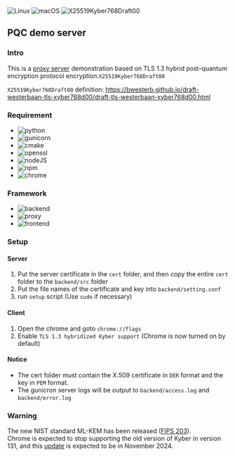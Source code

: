 ![Linux](https://img.shields.io/badge/platform-Linux-green.svg)
![macOS](https://img.shields.io/badge/platform-macOS-green.svg)
![X25519Kyber768Draft00](https://img.shields.io/badge/TLS-X25519Kyber768Draft00-88292f)

## PQC demo server

### Intro

This is a [proxy server](https://www.pqc-demo.xyz) demonstration based on TLS 1.3 hybrid post-quantum encryption protocol encryption:`X25519Kyber768Draft00`

`X25519Kyber768Draft00` definition: https://bwesterb.github.io/draft-westerbaan-tls-xyber768d00/draft-tls-westerbaan-xyber768d00.html

### Requirement

* ![python](https://img.shields.io/badge/python-3.10.12-blue)
* ![gunicorn](https://img.shields.io/badge/gunicorn-21.2.0-blue)
* ![cmake](https://img.shields.io/badge/cmake-3.12-blue)
* ![openssl](https://img.shields.io/badge/openssl-3.0.2-blue)
* ![nodeJS](https://img.shields.io/badge/nodeJS-22.7.0-blue)
* ![npm](https://img.shields.io/badge/npm-10.2.4-blue)
* ![chrome](https://img.shields.io/badge/chrome-%3E116-blue)

### Framework

* ![backend](https://img.shields.io/badge/backend-flask-689689)
* ![proxy](https://img.shields.io/badge/proxy-C-689689)
* ![frontend](https://img.shields.io/badge/frontend-reactJS-689689)

### Setup

#### Server
1. Put the server certificate in the `cert` folder, and then copy the entire `cert` folder to the `backend/src` folder
2. Put the file names of the certificate and key into `backend/setting.conf`
3. run `setup` script (Use `sudo` if necessary)

#### Client
1. Open the chrome and goto `chrome://flags`
2. Enable `TLS 1.3 hybridized Kyber support` (Chrome is now turned on by default)

#### Notice
* The cert folder must contain the X.509 certificate in `DER` format and the key in `PEM` format.
* The gunicron server logs will be output to `backend/access.log` and `backend/error.log`

### Warning
The new NIST standard ML-KEM has been released ([FIPS 203](https://doi.org/10.6028/NIST.FIPS.203)).<br>
Chrome is expected to stop supporting the old version of Kyber in version 131, and this [update](https://security.googleblog.com/2024/09/a-new-path-for-kyber-on-web.html) is expected to be in November 2024.